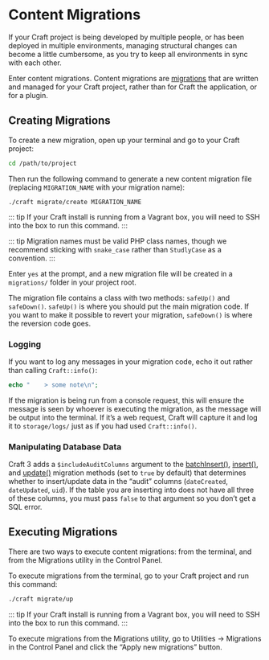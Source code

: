 # Content Migrations

If your Craft project is being developed by multiple people, or has been deployed in multiple environments, managing structural changes can become a little cumbersome, as you try to keep all environments in sync with each other.

Enter content migrations. Content migrations are [migrations](http://www.yiiframework.com/doc-2.0/guide-db-migrations.html) that are written and managed for your Craft project, rather than for Craft the application, or for a plugin.

## Creating Migrations

To create a new migration, open up your terminal and go to your Craft project:

```bash
cd /path/to/project
```

Then run the following command to generate a new content migration file (replacing `MIGRATION_NAME` with your migration name):

    ./craft migrate/create MIGRATION_NAME

::: tip
If your Craft install is running from a Vagrant box, you will need to SSH into the box to run this command.
:::

::: tip
Migration names must be valid PHP class names, though we recommend sticking with `snake_case` rather than `StudlyCase` as a convention.
:::

Enter `yes` at the prompt, and a new migration file will be created in a `migrations/` folder in your project root.

The migration file contains a class with two methods: `safeUp()` and `safeDown()`. `safeUp()` is where you should put the main migration code. If you want to make it possible to revert your migration, `safeDown()` is where the reversion code goes.

### Logging

If you want to log any messages in your migration code, echo it out rather than calling `Craft::info()`:

```php
echo "    > some note\n";
```

If the migration is being run from a console request, this will ensure the message is seen by whoever is executing the migration, as the message will be output into the terminal. If it’s a web request, Craft will capture it and log it to `storage/logs/` just as if you had used `Craft::info()`.

### Manipulating Database Data

Craft 3 adds a `$includeAuditColumns` argument to the [batchInsert()], [insert()], and [update()] migration methods (set to `true` by default) that determines whether to insert/update data in the “audit” columns (`dateCreated`, `dateUpdated`, `uid`). If the table you are inserting into does not have all three of these columns, you must pass `false` to that argument so you don’t get a SQL error.

## Executing Migrations

There are two ways to execute content migrations: from the terminal, and from the Migrations utility in the Control Panel.

To execute migrations from the terminal, go to your Craft project and run this command:

```bash
./craft migrate/up
```

::: tip
If your Craft install is running from a Vagrant box, you will need to SSH into the box to run this command.
:::

To execute migrations from the Migrations utility, go to Utilities → Migrations in the Control Panel and click the “Apply new migrations” button.

[batchInsert()]: http://www.yiiframework.com/doc-2.0/yii-db-migration.html#batchInsert()-detail
[insert()]: http://www.yiiframework.com/doc-2.0/yii-db-migration.html#insert()-detail
[update()]: http://www.yiiframework.com/doc-2.0/yii-db-migration.html#update()-detail
